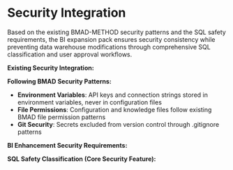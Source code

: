 # Security Integration

Based on the existing BMAD-METHOD security patterns and the SQL safety requirements, the BI expansion pack ensures security consistency while preventing data warehouse modifications through comprehensive SQL classification and user approval workflows.

**Existing Security Integration:**

**Following BMAD Security Patterns:**
- **Environment Variables**: API keys and connection strings stored in environment variables, never in configuration files
- **File Permissions**: Configuration and knowledge files follow existing BMAD file permission patterns
- **Git Security**: Secrets excluded from version control through .gitignore patterns

**BI Enhancement Security Requirements:**

**SQL Safety Classification (Core Security Feature):**
```bash